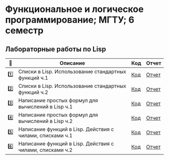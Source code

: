 # Функциональное и логическое программирование; МГТУ; 6 семестр

## Лабораторные работы по Lisp

| :1234: | Описание | Код | Отчет |
| --- | --- | --- | --- |
| :one: | Списки в Lisp. Использование стандартных функций ч.1 | [Код](https://github.com/timoninas/functional-programming/blob/master/lab_01/lab_01.lsp) | [Отчет](https://github.com/timoninas/functional-programming/blob/master/lab_01/lab_01.pdf) |
| :two: | Списки в Lisp. Использование стандартных функций ч.2 | [Код](https://github.com/timoninas/functional-programming/blob/master/lab_02/lab_02.lsp) | [Отчет](https://github.com/timoninas/functional-programming/blob/master/lab_02/lab_02.pdf) |
| :three: | Написание простых формул для вычислений в Lisp ч.1 | [Код](https://github.com/timoninas/functional-programming/blob/master/lab_03/lab_03.lsp) | [Отчет](https://github.com/timoninas/functional-programming/blob/master/lab_02.pdf) |
| :four: | Написание простых формул для вычислений в Lisp ч.2 | [Код](https://github.com/timoninas/functional-programming/blob/master/lab_04/lab_04.lsp) | [Отчет]() |
| :five: | Написание функций в Lisp. Действия с чилами, списками ч.1 | [Код]() | [Отчет]() |
| :six: | Написание функций в Lisp. Действия с чилами, списками ч.2 | [Код]() | [Отчет]() |

